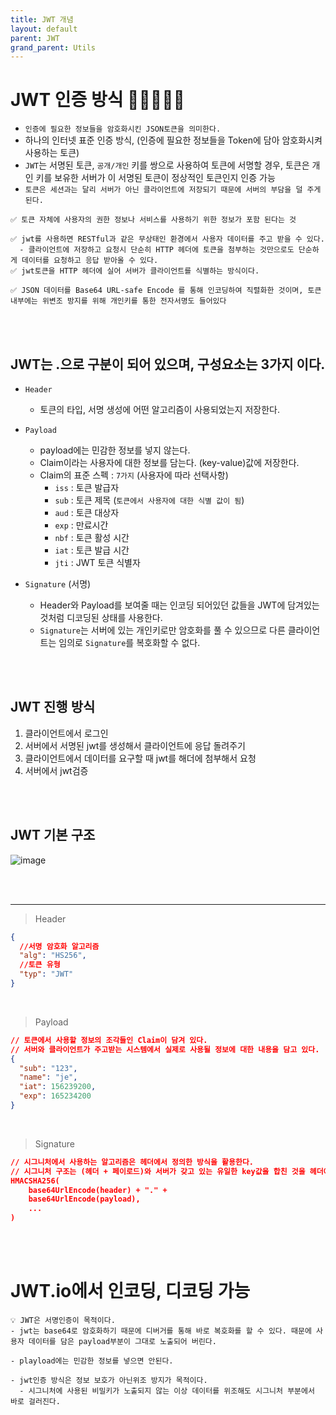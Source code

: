 ```yaml
---
title: JWT 개념
layout: default
parent: JWT
grand_parent: Utils
---
```


# JWT 인증 방식 🎯💡🔥📌✅

- `인증에 필요한 정보들을 암호화시킨 JSON토큰을 의미한다.`
- 하나의 인터넷 표준 인증 방식, (인증에 필요한 정보들을 Token에 담아 암호화시켜 사용하는 토큰)
- `JWT`는 서명된 토큰, `공개/개인` 키를 쌍으로 사용하여 토큰에 서명할 경우, 토큰은 개인 키를 보유한 서버가 이 서명된 토큰이 정상적인 토큰인지 인증 가능
- `토큰은 세션과는 달리 서버가 아닌 클라이언트에 저장되기 때문에 서버의 부담을 덜 주게 된다.`

```
✅ 토큰 자체에 사용자의 권한 정보나 서비스를 사용하기 위한 정보가 포함 된다는 것

✅ jwt를 사용하면 RESTful과 같은 무상태인 환경에서 사용자 데이터를 주고 받을 수 있다.
  - 클라이언트에 저장하고 요청시 단순히 HTTP 헤더에 토큰을 첨부하는 것만으로도 단순하게 데이터를 요청하고 응답 받아올 수 있다.
✅ jwt토큰을 HTTP 헤더에 실어 서버가 클라이언트를 식별하는 방식이다.

✅ JSON 데이터를 Base64 URL-safe Encode 를 통해 인코딩하여 직렬화한 것이며, 토큰 내부에는 위변조 방지를 위해 개인키를 통한 전자서명도 들어있다
```

<br />
<br />

## JWT는 .으로 구분이 되어 있으며, 구성요소는 3가지 이다.

- `Header`
  - 토큰의 타입, 서명 생성에 어떤 알고리즘이 사용되었는지 저장한다.
- `Payload`

  - payload에는 민감한 정보를 넣지 않는다.
  - Claim이라는 사용자에 대한 정보를 담는다. (key-value)값에 저장한다.
  - Claim의 표준 스펙 : `7가지` (사용자에 따라 선택사항)
    - `iss` : 토큰 발급자
    - `sub` : 토큰 제목 (`토큰에서 사용자에 대한 식별 값이 됨`)
    - `aud` : 토큰 대상자
    - `exp` : 만료시간
    - `nbf` : 토큰 활성 시간
    - `iat` : 토큰 발급 시간
    - `jti` : JWT 토큰 식별자

- `Signature` (서명)
  - Header와 Payload를 보여줄 때는 인코딩 되어있던 값들을 JWT에 담겨있는 것처럼 디코딩된 상태를 사용한다.
  - `Signature`는 서버에 있는 개인키로만 암호화를 풀 수 있으므로 다른 클라이언트는 임의로 `Signature`를 복호화할 수 없다.

<br />
<br />

## JWT 진행 방식

1. 클라이언트에서 로그인
2. 서버에서 서명된 jwt를 생성해서 클라이언트에 응답 돌려주기
3. 클라이언트에서 데이터를 요구할 때 jwt를 해더에 첨부해서 요청
4. 서버에서 jwt검증

<br />
<br />

## JWT 기본 구조

![image](../image/jwt1.png)

<br />
<br />

---

> Header

```json
{
  //서명 암호화 알고리즘
  "alg": "HS256",
  //토큰 유형
  "typ": "JWT"
}
```

<br />

> Payload

```json
// 토큰에서 사용할 정보의 조각들인 Claim이 담겨 있다.
// 서버와 클라이언트가 주고받는 시스템에서 실제로 사용될 정보에 대한 내용을 담고 있다.
{
  "sub": "123",
  "name": "je",
  "iat": 156239200,
  "exp": 165234200
}
```

<br />

> Signature

```json
// 시그니처에서 사용하는 알고리즘은 헤더에서 정의한 방식을 활용한다.
// 시그니처 구조는 (헤더 + 페이로드)와 서버가 갖고 있는 유일한 key값을 합친 것을 헤더에서 정희한 알고리즘으로 암호화한다.
HMACSHA256(
    base64UrlEncode(header) + "." +
    base64UrlEncode(payload),
    ...
)
```

<br />
<br />

# JWT.io에서 인코딩, 디코딩 가능

```
💡 JWT은 서명인증이 목적이다.
- jwt는 base64로 암호화하기 때문에 디버거를 통해 바로 복호화를 할 수 있다. 때문에 사용자 데이터를 담은 payload부분이 그대로 노출되어 버린다.

- playload에는 민감한 정보를 넣으면 안된다.

- jwt인증 방식은 정보 보호가 아닌위조 방지가 목적이다.
  - 시그니처에 사용된 비밀키가 노출되지 않는 이상 데이터를 위조해도 시그니처 부분에서 바로 걸러진다.
```
